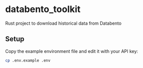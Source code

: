 # databento_toolkit
Rust project to download historical data from Databento

## Setup

Copy the example environment file and edit it with your API key:

```sh
cp .env.example .env
